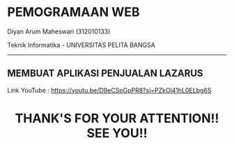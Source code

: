 # PEMOGRAMAAN WEB

Diyan Arum Maheswari (312010133)

Teknik Informatika - UNIVERSITAS PELITA BANGSA
______________________________________________

## MEMBUAT APLIKASI PENJUALAN LAZARUS

Link YouTube : https://youtu.be/D9eCSpGpPR8?si=PZkOl41hL0ELbg6S

# <P align="center"> THANK'S FOR YOUR ATTENTION!! SEE YOU!!
